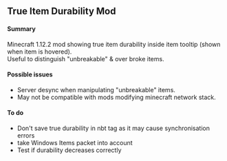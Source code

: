 ## True Item Durability Mod

#### Summary

Minecraft 1.12.2 mod showing true item durability inside item tooltip (shown when item is hovered).  
Useful to distinguish "unbreakable" & over broke items.

#### Possible issues
- Server desync when manipulating "unbreakable" items.
- May not be compatible with mods modifying minecraft network stack.

#### To do
- Don't save true durability in nbt tag as it may cause synchronisation errors
- take Windows Items packet into account
- Test if durability decreases correctly
